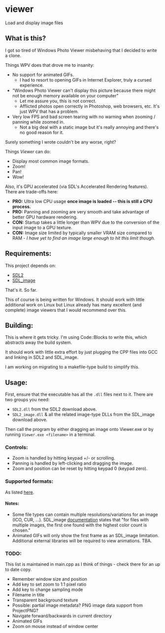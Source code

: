 # viewer
Load and display image files

## What is this?
I got so tired of Windows Photo Viewer misbehaving that I decided to write a clone.

Things WPV does that drove me to insanity:
* No support for animated GIFs.
    * I had to resort to opening GIFs in Internet Explorer, truly a cursed experience.
* "Windows Photo Viewer can't display this picture because there might not be enough memory available on your computer"
    * Let me assure you, this is not correct.
    * Afflicted photos open correctly in Photoshop, web browsers, etc. It's just WPV that has a problem.
* Very low FPS and bad screen tearing with no warning when zooming / panning while zoomed in.
    * Not a big deal with a static image but it's really annoying and there's no good reason for it.

Surely something I wrote couldn't be any worse, right?

Things *Viewer* can do:
* Display most common image formats.
* Zoom!
* Pan!
* Wow!

Also, it's GPU accelerated (via SDL's Accelerated Rendering features). There are trade-offs here:

* **PRO:** Ultra low CPU usage **once image is loaded -- this is still a CPU process.** 
* **PRO:** Panning and zooming are very smooth and take advantage of better GPU hardware rendering.
* **CON:** Startup takes a little longer than WPV due to the conversion of the input image to a GPU texture.
* **CON:** Image size limited by typically smaller VRAM size compared to RAM - *I have yet to find an image large enough to hit this limit though.*

## Requirements:
This project depends on:
* [SDL2](https://www.libsdl.org/download-2.0.php)
* [SDL_image](https://www.libsdl.org/projects/SDL_image/)
 
That's it. So far.

This of course is being written for Windows. It should work with little additional work on Linux but Linux already has many excellent (and complete) image viewers that I would recommend over this.
## Building:
This is where it gets tricky. I'm using Code::Blocks to write this, which abstracts away the build system.

It should work with little extra effort by just plugging the CPP files into GCC and linking in SDL2 and SDL_image.

I am working on migrating to a makefile-type build to simplify this.

## Usage:
First, ensure that the executable has all the `.dll` files next to it. There are two groups you need:
* `SDL2.dll` from the SDL2 download above.
* `SDL2_image.dll` & all the related image-type DLLs from the SDL_image download above.

Then call the program by either dragging an image onto Viewer.exe or by running `Viewer.exe <filename>` in a terminal.

### Controls:
* Zoom is handled by hitting keypad +/- or scrolling. 
* Panning is handled by left-clicking and dragging the image. 
* Zoom and position can be reset by hitting keypad 0 (keypad zero).

### Supported formats:
As listed [here](https://www.libsdl.org/projects/SDL_image/docs/SDL_image.pdf#page=8&zoom=auto,-205,547).

#### Notes:
* Some file types can contain multiple resolutions/variations for an image (ICO, CUR, ...). SDL_image [documentation][1] states that "for files with multiple images, the first one found with the highest color count is chosen."
* Animated GIFs will only show the first frame as an SDL_image limitation. Additional external libraries will be required to view animations. TBA.

### TODO:
This list is maintained in main.cpp as I think of things - check there for an up to date copy.
* Remember window size and position
* Add key to set zoom to 1:1 pixel ratio
* Add key to change sampling mode
* Filename in title
* Transparent background texture
* Possible: partial image metadata? PNG image data support from ProjectPNG?
* Navigate forward/backwards in current directory
* Animated GIFs
* Zoom on mouse instead of window center

[1]: https://www.libsdl.org/projects/SDL_image/docs/SDL_image.pdf#page=21&zoom=auto,-205,720